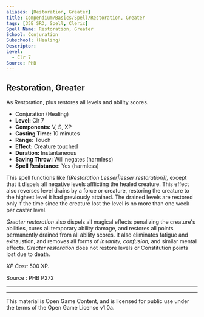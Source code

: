 ```yaml
---
aliases: [Restoration, Greater]
title: Compendium/Basics/Spell/Restoration, Greater
tags: [35E_SRD, Spell, Cleric]
Spell Name: Restoration, Greater
School: Conjuration
Subschool: (Healing)
Descriptor: 
Level:
  - Clr 7
Source: PHB
---
```



## Restoration, Greater

As Restoration, plus restores all levels and ability scores.

*   Conjuration (Healing)
*   **Level:** Clr 7
*   **Components:** V, S, XP
*   **Casting Time:** 10 minutes
*   **Range:** Touch
*   **Effect:** Creature touched
*   **Duration:** Instantaneous
*   **Saving Throw:** Will negates (harmless)
*   **Spell Resistance:** Yes (harmless)

This spell functions like <i>[[Restoration Lesser|lesser restoration]],</i> except that it dispels all negative levels afflicting the healed creature. This effect also reverses level drains by a force or creature, restoring the creature to the highest level it had previously attained. The drained levels are restored only if the time since the creature lost the level is no more than one week per caster level.

<i>Greater restoration</i> also dispels all magical effects penalizing the creature's abilities, cures all temporary ability damage, and restores all points permanently drained from all ability scores. It also eliminates fatigue and exhaustion, and removes all forms of <i>insanity</i>, <i>confusion,</i> and similar mental effects. <i>Greater restoration</i> does not restore levels or Constitution points lost due to death.

<i>XP Cost:</i> 500 XP.

Source : PHB P272

---

---

This material is Open Game Content, and is licensed for public use under
the terms of the Open Game License v1.0a.
